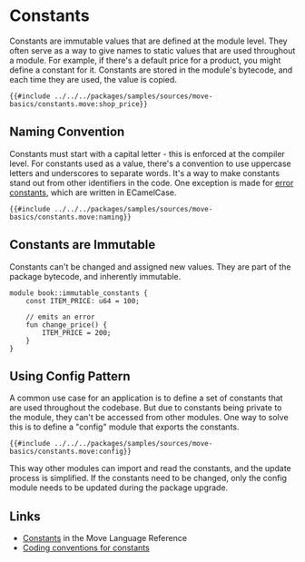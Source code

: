 # Constants

<!--

Chapter: Basic Syntax
Goal: Introduce constants.
Notes:
    - constants are immutable
    - constants are private
    - start with a capital letter always
    - stored in the bytecode (but w/o a name)
    - mention standard for naming constants

Links:
    - next section (abort and assert)
    - coding conventions (constants)
    - constants (language reference)

 -->

Constants are immutable values that are defined at the module level. They often serve as a way to give names to static values that are used throughout a module. For example, if there's a default price for a product, you might define a constant for it. Constants are stored in the module's bytecode, and each time they are used, the value is copied.

```move
{{#include ../../../packages/samples/sources/move-basics/constants.move:shop_price}}
```

## Naming Convention

Constants must start with a capital letter - this is enforced at the compiler level. For constants used as a value, there's a convention to use uppercase letters and underscores to separate words. It's a way to make constants stand out from other identifiers in the code. One exception is made for [error constants](./assert-and-abort.md#assert-and-abort), which are written in ECamelCase.

```move
{{#include ../../../packages/samples/sources/move-basics/constants.move:naming}}
```

## Constants are Immutable

Constants can't be changed and assigned new values. They are part of the package bytecode, and inherently immutable.

```move
module book::immutable_constants {
    const ITEM_PRICE: u64 = 100;

    // emits an error
    fun change_price() {
        ITEM_PRICE = 200;
    }
}
```

## Using Config Pattern

A common use case for an application is to define a set of constants that are used throughout the codebase. But due to constants being private to the module, they can't be accessed from other modules. One way to solve this is to define a "config" module that exports the constants.

```move
{{#include ../../../packages/samples/sources/move-basics/constants.move:config}}
```

This way other modules can import and read the constants, and the update process is simplified. If the constants need to be changed, only the config module needs to be updated during the package upgrade.

## Links

- [Constants](/reference/constants.html) in the Move Language Reference
- [Coding conventions for constants](./../guides/coding-conventions.md#constant)
